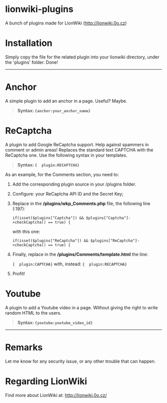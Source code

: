 # lionwiki-plugins
A bunch of plugins made for LionWiki (http://lionwiki.0o.cz)

# Installation
Simply copy the file for the related plugin into your lionwiki directory, under the 'plugins' folder. Done!

---
# Anchor

A simple plugin to add an anchor in a page. Useful? Maybe.
> **Syntax: `{anchor:your_anchor_name}`**

# ReCaptcha

A plugin to add Google ReCaptcha support. Help against spammers in comment or admin areas! Replaces the standard text CAPTCHA with the ReCaptcha one. Use the following syntax in your templates.
> **Syntax: `{  plugin:RECAPTCHA}`**

As an example, for the Comments section, you need to:
  1. Add the corresponding plugin source in your /plugins folder.
  2. Configure: your ReCaptcha API ID and the Secret Key;
  3. Replace in the **/plugins/wkp_Comments.php** file, the following line (:197):
  
     ```if(isset($plugins["Captcha"]) && $plugins["Captcha"]->checkCaptcha() == true) {```
     
     with this one:
     
     ```if(isset($plugins["ReCaptcha"]) && $plugins["ReCaptcha"]->checkCaptcha() == true) {```
     
  4. Finally, replace in the **/plugins/Comments/template.html** the line:
  
     ```{  plugin:CAPTCHA}``` with, instead: ```{  plugin:RECAPTCHA}```
     
  5. Profit!


# Youtube

A plugin to add a Youtube video in a page. Without giving the right to write random HTML to the users.
> **Syntax: `{youtube:youtube_video_id}`**

---

# Remarks
Let me know for any security issue, or any other trouble that can happen.

# Regarding LionWiki
Find more about LionWiki at: http://lionwiki.0o.cz/
